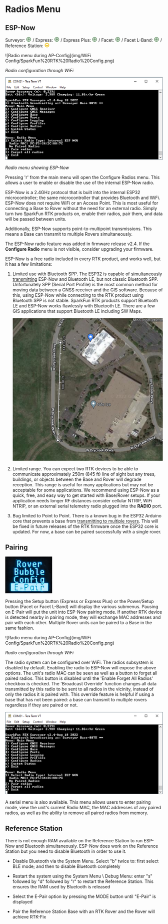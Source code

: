 # Radios Menu

## ESP-Now

Surveyor: ![Feature Supported](img/Icons/GreenDot.png) / Express: ![Feature Supported](img/Icons/GreenDot.png) / Express Plus: ![Feature Supported](img/Icons/GreenDot.png) / Facet: ![Feature Supported](img/Icons/GreenDot.png) / Facet L-Band: ![Feature Supported](img/Icons/GreenDot.png) / Reference Station: ![Feature Partially Supported](img/Icons/YellowDot.png)

![Radio menu during AP-Config](img/WiFi Config/SparkFun%20RTK%20Radio%20Config.png)

*Radio configuration through WiFi*

![Radio menu showing ESP-Now](img/Terminal/SparkFun%20RTK%20Radio%20Menu.png)

*Radio menu showing ESP-Now*

Pressing 'r' from the main menu will open the Configure Radios menu. This allows a user to enable or disable the use of the internal ESP-Now radio.

ESP-Now is a 2.4GHz protocol that is built into the internal ESP32 microcontroller; the same microcontroller that provides Bluetooth and WiFi. ESP-Now does not require WiFi or an Access Point. This is most useful for connecting a Base to Rover without the need for an external radio. Simply turn two SparkFun RTK products on, enable their radios, pair them, and data will be passed between units.

Additionally, ESP-Now supports point-to-multipoint transmissions. This means a Base can transmit to multiple Rovers simultaneously.

The ESP-Now radio feature was added in firmware release v2.4. If the **Configure Radio** menu is not visible, consider upgrading your firmware.

ESP-Now is a free radio included in every RTK product, and works well, but it has a few limitations: 

1. Limited use with Bluetooth SPP. The ESP32 is capable of [simultaneously transmitting](https://docs.espressif.com/projects/esp-idf/en/latest/esp32/api-guides/coexist.html) ESP-Now and Bluetooth LE, but not classic Bluetooth SPP. Unfortunately SPP (Serial Port Profile) is the most common method for moving data between a GNSS receiver and the GIS software. Because of this, using ESP-Now while connecting to the RTK product using Bluetooth SPP is not stable. SparkFun RTK products support Bluetooth LE and ESP-Now works flawlessly with Bluetooth LE. There are a few GIS applications that support Bluetooth LE including SW Maps.

    ![Max transmission range of about 250m](img/Radios/SparkFun%20RTK%20ESP-Now%20Distance%20Testing.png)

2. Limited range. You can expect two RTK devices to be able to communicate approximately 250m (845 ft) line of sight but any trees, buildings, or objects between the Base and Rover will degrade reception. This range is useful for many applications but may not be acceptable for some applications. We recommend using ESP-Now as a quick, free, and easy way to get started with Base/Rover setups. If your application needs longer RF distances consider cellular NTRIP, WiFi NTRIP, or an external serial telemetry radio plugged into the **RADIO** port.

3. Bug limited to Point to Point. There is a known bug in the ESP32 Arduino core that prevents a base from [transmitting to multiple rovers](https://github.com/espressif/esp-idf/issues/8992). This will be fixed in future releases of the RTK firmware once the ESP32 core is updated. For now, a base can be paired successfully with a single rover.

## Pairing

![Pairing Menu](img/Displays/SparkFun%20RTK%20Radio%20E-Pair.png)

Pressing the Setup button (Express or Express Plus) or the Power/Setup button (Facet or Facet L-Band) will display the various submenus. Pausing on E-Pair will put the unit into ESP-Now pairing mode. If another RTK device is detected nearby in pairing mode, they will exchange MAC addresses and pair with each other. Multiple Rover units can be paired to a Base in the same fashion.

![Radio menu during AP-Config](img/WiFi Config/SparkFun%20RTK%20Radio%20Config.png)

*Radio configuration through WiFi*

The radio system can be configured over WiFi. The radios subsystem is disabled by default. Enabling the radio to ESP-Now will expose the above options. The unit's radio MAC can be seen as well as a button to forget all paired radios. This button is disabled until the 'Enable Forget All Radios' checkbox is checked. The 'Broadcast Override' function changes all data transmitted by this radio to be sent to all radios in the vicinity, instead of only the radios it is paired with. This override feature is helpful if using a base that has not been paired: a base can transmit to multiple rovers regardless if they are paired or not.

![Serial Radio menu](img/Terminal/SparkFun%20RTK%20Radio%20Menu.png)

A serial menu is also available. This menu allows users to enter pairing mode, view the unit's current Radio MAC, the MAC addresses of any paired radios, as well as the ability to remove all paired radios from memory.

## Reference Station

There is not enough RAM available on the Reference Station to run ESP-Now and Bluetooth simultaneously. ESP-Now does work on the Reference Station but you need to disable Bluetooth in order to use it.

* Disable Bluetooth via the System Menu. Select "b" twice to: first select BLE mode; and then to disable Bluetooth completely

* Restart the system using the System Menu \ Debug Menu: enter "s" followed by "d" followed by "r" to restart the Reference Station. This ensures the RAM used by Bluetooth is released

* Select the E-Pair option by pressing the MODE button until "E-Pair" is displayed

* Pair the Reference Station Base with an RTK Rover and the Rover will achieve RTK-Fix
